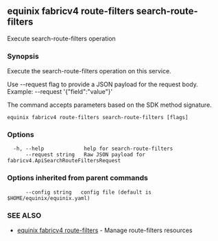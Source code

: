 ## equinix fabricv4 route-filters search-route-filters

Execute search-route-filters operation

### Synopsis

Execute the search-route-filters operation on this service.

Use --request flag to provide a JSON payload for the request body.
Example: --request '{"field":"value"}'

The command accepts parameters based on the SDK method signature.

```
equinix fabricv4 route-filters search-route-filters [flags]
```

### Options

```
  -h, --help             help for search-route-filters
      --request string   Raw JSON payload for fabricv4.ApiSearchRouteFiltersRequest
```

### Options inherited from parent commands

```
      --config string   config file (default is $HOME/equinix/equinix.yaml)
```

### SEE ALSO

* [equinix fabricv4 route-filters](equinix_fabricv4_route-filters.md)	 - Manage route-filters resources

